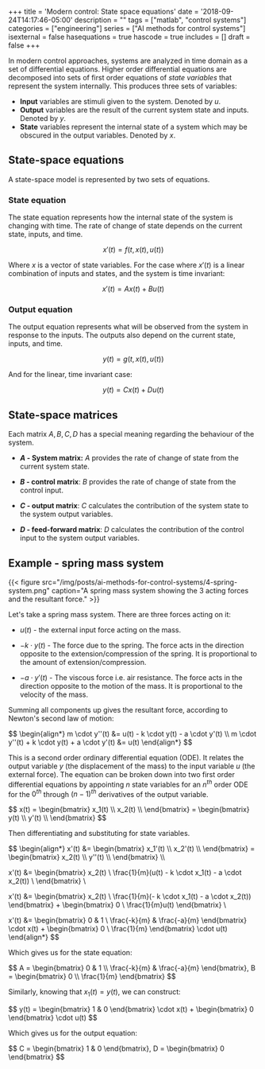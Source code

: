 +++
title = 'Modern control: State space equations'
date = '2018-09-24T14:17:46-05:00'
description = ""
tags = ["matlab", "control systems"]
categories = ["engineering"]
series = ["AI methods for control systems"]
isexternal = false
hasequations = true
hascode = true
includes = []
draft = false
+++

In modern control approaches, systems are analyzed in time domain as a set of differential equations.  Higher order differential equations are decomposed into sets of first order equations of *state variables* that represent the system internally. This produces three sets of variables:

* **Input** variables are stimuli given to the system. Denoted by $u$.
* **Output** variables are the result of the current system state and inputs. Denoted by $y$.
* **State** variables represent the internal state of a system which may be obscured in the output variables. Denoted by $x$.

## State-space equations

A state-space model is represented by two sets of equations.

### State equation

The state equation represents how the internal state of the system is changing with time. The rate of change of state depends on the current state, inputs, and time.

$$
x'(t) = f(t, x(t), u(t))
$$

Where $x$ is a vector of state variables. For the case where $x'(t)$ is a linear combination of inputs and states, and the system is time invariant:

$$
x'(t) = Ax(t) + Bu(t)
$$

### Output equation

The output equation represents what will be observed from the system in response to the inputs. The outputs also depend on the current state, inputs, and time.

$$
y(t) = g(t, x(t), u(t))
$$

And for the linear, time invariant case:

$$
y(t) = Cx(t) + Du(t)
$$

## State-space matrices

Each matrix $A, B, C, D$ has a special meaning regarding the behaviour of the system.

* **$A$ - System matrix:** $A$ provides the rate of change of state from the current system state.

* **$B$ - control matrix**: $B$ provides the rate of change of state from the control input.

* **$C$ - output matrix**: $C$ calculates the contribution of the system state to the system output variables.

* **$D$ - feed-forward matrix**: $D$ calculates the contribution of the control input to the system output variables.

## Example - spring mass system

{{< figure src="/img/posts/ai-methods-for-control-systems/4-spring-system.png" caption="A spring mass system showing the 3 acting forces and the resultant force." >}}

Let's take a spring mass system. There are three forces acting on it:

* $u(t)$ - the external input force acting on the mass.

* $-k \cdot y(t)$ - The force due to the spring. The force acts in the direction opposite to the extension/compression of the spring. It is proportional to the amount of extension/compression.

* $-a \cdot y'(t)$ - The viscous force i.e. air resistance. The force acts in the direction opposite to the motion of the mass. It is proportional to the velocity of the mass.

Summing all components up gives the resultant force, according to Newton's second law of motion:

<div>$$
\begin{align*}
m \cdot y''(t) &= u(t) - k \cdot y(t) - a \cdot y'(t) \\
m \cdot y''(t) + k \cdot y(t) + a \cdot y'(t) &= u(t)
\end{align*}
$$</div>

This is a second order ordinary differential equation (ODE). It relates the output variable $y$ (the displacement of the mass) to the input variable $u$ (the external force). The equation can be broken down into two first order differential equations by appointing $n$ state variables for an $n^{th}$ order ODE for the $0^{th}$ through $(n-1)^{th}$ derivatives of the output variable.

<div>$$
x(t) = 
\begin{bmatrix}
    x_1(t) \\
    x_2(t) \\
\end{bmatrix}
    =
\begin{bmatrix}
    y(t)    \\
    y'(t)   \\
\end{bmatrix}
$$</div>

Then differentiating and substituting for state variables.

<div>$$
\begin{align*}
x'(t) &=
\begin{bmatrix}
    x_1'(t) \\
    x_2'(t) \\
\end{bmatrix}
    =
\begin{bmatrix}
    x_2(t)    \\
    y''(t)   \\
\end{bmatrix}   \\

x'(t) &=
\begin{bmatrix}
    x_2(t) \\
    \frac{1}{m}(u(t) - k \cdot x_1(t) - a \cdot x_2(t)) \\
\end{bmatrix}   \\

x'(t) &=
\begin{bmatrix}
    x_2(t)  \\
    \frac{1}{m}(- k \cdot x_1(t) - a \cdot x_2(t))
\end{bmatrix}
    +
\begin{bmatrix}
    0  \\
    \frac{1}{m}u(t)
\end{bmatrix}   \\

x'(t) &=
\begin{bmatrix}
    0                   &   1       \\
    \frac{-k}{m} &   \frac{-a}{m}
\end{bmatrix}
\cdot x(t)
    +
\begin{bmatrix}
    0  \\
    \frac{1}{m}
\end{bmatrix}
    \cdot u(t)
\end{align*}
$$</div>

Which gives us for the state equation:

<div>$$
A = 
\begin{bmatrix}
    0                   &   1       \\
    \frac{-k}{m} &   \frac{-a}{m}
\end{bmatrix},
B = 
\begin{bmatrix}
    0  \\
    \frac{1}{m}
\end{bmatrix}
$$</div>

Similarly, knowing that $x_1(t) = y(t)$, we can construct:

<div>$$
y(t) =
\begin{bmatrix}
    1                   &   0
\end{bmatrix}
\cdot x(t)
    +
\begin{bmatrix}
    0
\end{bmatrix}
\cdot u(t)
$$</div>

Which gives us for the output equation:

<div>$$
C =
\begin{bmatrix}
    1                   &   0
\end{bmatrix},
D = 
\begin{bmatrix}
    0
\end{bmatrix}
$$</div>
